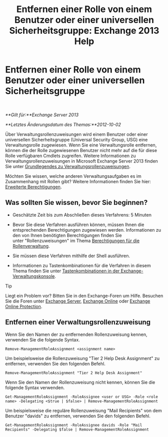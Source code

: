 ﻿---
title: 'Entfernen einer Rolle von einem Benutzer oder einer universellen Sicherheitsgruppe: Exchange 2013 Help'
TOCTitle: Entfernen einer Rolle von einem Benutzer oder einer universellen Sicherheitsgruppe
ms:assetid: df3510ef-e0c2-4d3c-81b0-7dc3e70c01a0
ms:mtpsurl: https://technet.microsoft.com/de-de/library/Dd351196(v=EXCHG.150)
ms:contentKeyID: 50476911
ms.date: 04/24/2018
mtps_version: v=EXCHG.150
ms.translationtype: HT
---

# Entfernen einer Rolle von einem Benutzer oder einer universellen Sicherheitsgruppe

 

_**Gilt für:**Exchange Server 2013_

_**Letztes Änderungsdatum des Themas:**2012-10-02_

Über Verwaltungsrollenzuweisungen wird einem Benutzer oder einer universellen Sicherheitsgruppe (Universal Security Group, USG) eine Verwaltungsrolle zugewiesen. Wenn Sie eine Verwaltungsrolle entfernen, können die der Rolle zugewiesenen Benutzer nicht mehr auf die für diese Rolle verfügbaren Cmdlets zugreifen. Weitere Informationen zu Verwaltungsrollenzuweisungen in Microsoft Exchange Server 2013 finden Sie unter [Grundlegendes zu Verwaltungsrollenzuweisungen](understanding-management-role-assignments-exchange-2013-help.md).

Möchten Sie wissen, welche anderen Verwaltungsaufgaben es im Zusammenhang mit Rollen gibt? Weitere Informationen finden Sie hier: [Erweiterte Berechtigungen](advanced-permissions-exchange-2013-help.md).

## Was sollten Sie wissen, bevor Sie beginnen?

  - Geschätzte Zeit bis zum Abschließen dieses Verfahrens: 5 Minuten

  - Bevor Sie diese Verfahren ausführen können, müssen Ihnen die entsprechenden Berechtigungen zugewiesen werden. Informationen zu den von Ihnen benötigten Berechtigungen finden Sie unter "Rollenzuweisungen" im Thema [Berechtigungen für die Rollenverwaltung](role-management-permissions-exchange-2013-help.md).

  - Sie müssen diese Verfahren mithilfe der Shell ausführen.

  - Informationen zu Tastenkombinationen für die Verfahren in diesem Thema finden Sie unter [Tastenkombinationen in der Exchange-Verwaltungskonsole](keyboard-shortcuts-in-the-exchange-admin-center-exchange-online-protection-help.md).


> [!TIP]
> Liegt ein Problem vor? Bitten Sie in den Exchange-Foren um Hilfe. Besuchen Sie die Foren unter <A href="https://go.microsoft.com/fwlink/p/?linkid=60612">Exchange Server</A>, <A href="https://go.microsoft.com/fwlink/p/?linkid=267542">Exchange Online</A> oder <A href="https://go.microsoft.com/fwlink/p/?linkid=285351">Exchange Online Protection</A>.



## Entfernen einer Verwaltungsrollenzuweisung

Wenn Sie den Namen der zu entfernenden Rollenzuweisung kennen, verwenden Sie die folgende Syntax.

    Remove-ManagementRoleAssignment <assignment name>

Um beispielsweise die Rollenzuweisung "Tier 2 Help Desk Assignment" zu entfernen, verwenden Sie den folgenden Befehl.

    Remove-ManagementRoleAssignment "Tier 2 Help Desk Assignment"

Wenn Sie den Namen der Rollenzuweisung nicht kennen, können Sie die folgende Syntax verwenden.

    Get-ManagementRoleAssignment -RoleAssignee <user or USG> -Role <role name> -Delegating <$true | $false> | Remove-ManagementRoleAssignment 

Um beispielsweise die reguläre Rollenzuweisung "Mail Recipients" von dem Benutzer "davids" zu entfernen, verwenden Sie den folgenden Befehl.

    Get-ManagementRoleAssignment -RoleAssignee davids -Role "Mail Recipients" -Delegating $false | Remove-ManagementRoleAssignment

